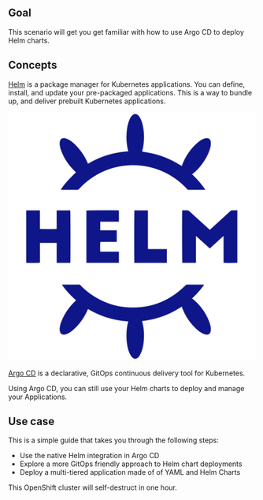 ## Goal

This scenario will get you get familiar with how to use Argo CD to deploy
Helm charts.


## Concepts

[Helm](https://helm.sh/) is a package manager for Kubernetes
applications. You can define, install, and update your pre-packaged
applications. This is a way to bundle up, and deliver prebuilt Kubernetes
applications.


![Helm Logo](../../assets/gitops/helm-logo.png)

[Argo CD](https://argoproj.github.io/argo-cd/) is a declarative, GitOps continuous delivery tool for Kubernetes.

Using Argo CD, you can still use your Helm charts to deploy and manage your Applications.

## Use case

This is a simple guide that takes you through the following steps:

* Use the native Helm integration in Argo CD
* Explore a more GitOps friendly approach to Helm chart deployments
* Deploy a multi-tiered application made of of YAML and Helm Charts

This OpenShift cluster will self-destruct in one hour.
